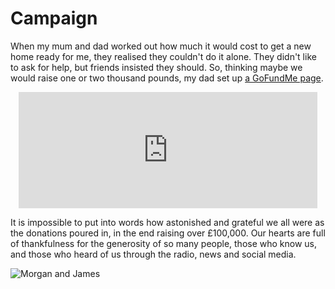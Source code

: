 # Campaign


When my mum and dad worked out how much it would cost to get a new home ready
for me, they realised they couldn't do it alone. They didn't like to ask for
help, but friends insisted they should. So, thinking maybe we would raise
one or two thousand pounds, my dad set up
[a GoFundMe page](https://www.gofundme.com/f/a-home-for-mo).

<iframe src="https://www.gofundme.com/f/a-home-for-mo/widget/medium" frameborder="0" scrolling="no" style="display: block; width: 478px; height: 186px; margin: auto;">
    Widget can't display. Please visit <a href="https://www.gofundme.com/f/a-home-for-mo" target="_blank">GoFundMe</a>.
</iframe>

It is impossible to put into words how astonished and grateful we all were as
the donations poured in, in the end raising over &pound;100,000. Our hearts are
full of thankfulness for the generosity of so many people, those who know us,
and those who heard of us through the radio, news and social media.

![Morgan and James](/images/happy-twins.jpg)
